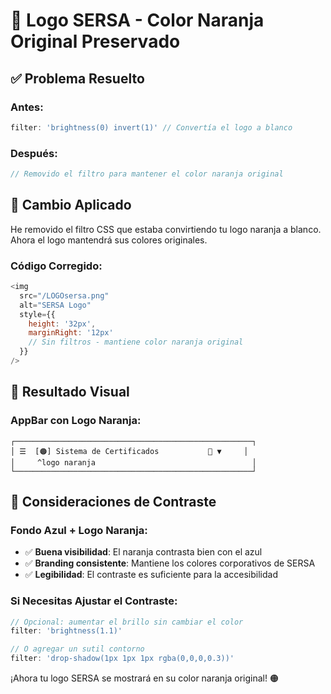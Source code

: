 # 🎨 Logo SERSA - Color Naranja Original Preservado

## ✅ **Problema Resuelto**

### **Antes:**
```javascript
filter: 'brightness(0) invert(1)' // Convertía el logo a blanco
```

### **Después:**
```javascript
// Removido el filtro para mantener el color naranja original
```

## 🔧 **Cambio Aplicado**

He removido el filtro CSS que estaba convirtiendo tu logo naranja a blanco. Ahora el logo mantendrá sus colores originales.

### **Código Corregido:**
```javascript
<img 
  src="/LOGOsersa.png" 
  alt="SERSA Logo" 
  style={{ 
    height: '32px', 
    marginRight: '12px'
    // Sin filtros - mantiene color naranja original
  }} 
/>
```

## 🎯 **Resultado Visual**

### **AppBar con Logo Naranja:**
```
┌─────────────────────────────────────────────────────┐
│ ☰  [🟠] Sistema de Certificados           👤 ▼     │
│     ^logo naranja                                   │
└─────────────────────────────────────────────────────┘
```

## 🎨 **Consideraciones de Contraste**

### **Fondo Azul + Logo Naranja:**
- ✅ **Buena visibilidad**: El naranja contrasta bien con el azul
- ✅ **Branding consistente**: Mantiene los colores corporativos de SERSA
- ✅ **Legibilidad**: El contraste es suficiente para la accesibilidad

### **Si Necesitas Ajustar el Contraste:**
```javascript
// Opcional: aumentar el brillo sin cambiar el color
filter: 'brightness(1.1)'

// O agregar un sutil contorno
filter: 'drop-shadow(1px 1px 1px rgba(0,0,0,0.3))'
```

¡Ahora tu logo SERSA se mostrará en su color naranja original! 🟠